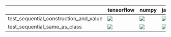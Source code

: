 |                                        | tensorflow                                                                                                                                                                             | numpy                                                                                                                                                                                  | jax                                                                                                                                                                                | torch                                                                                                                                                                              |
|:---------------------------------------|:---------------------------------------------------------------------------------------------------------------------------------------------------------------------------------------|:---------------------------------------------------------------------------------------------------------------------------------------------------------------------------------------|:-----------------------------------------------------------------------------------------------------------------------------------------------------------------------------------|:-----------------------------------------------------------------------------------------------------------------------------------------------------------------------------------|
| test_sequential_construction_and_value | <a href="https://github.com/unifyai/ivy/actions/runs/4410518925/jobs/7728070433" rel="noopener noreferrer" target="_blank"><img src=https://img.shields.io/badge/-success-success></a> | <a href="https://github.com/unifyai/ivy/actions/runs/4410518925/jobs/7728070433" rel="noopener noreferrer" target="_blank"><img src=https://img.shields.io/badge/-success-success></a> | <a href="https://github.com/unifyai/ivy/actions/runs/4410518925/jobs/7728070433" rel="noopener noreferrer" target="_blank"><img src=https://img.shields.io/badge/-failure-red></a> | <a href="https://github.com/unifyai/ivy/actions/runs/4410518925/jobs/7728070433" rel="noopener noreferrer" target="_blank"><img src=https://img.shields.io/badge/-failure-red></a> |
| test_sequential_same_as_class          | <a href="null" rel="noopener noreferrer" target="_blank"><img src=https://img.shields.io/badge/-failure-red></a>                                                                       | <a href="https://github.com/unifyai/ivy/actions/runs/4366518604/jobs/7636641953" rel="noopener noreferrer" target="_blank"><img src=https://img.shields.io/badge/-success-success></a> | <a href="https://github.com/unifyai/ivy/actions/runs/4361146026/jobs/7624770381" rel="noopener noreferrer" target="_blank"><img src=https://img.shields.io/badge/-failure-red></a> | <a href="https://github.com/unifyai/ivy/actions/" rel="noopener noreferrer" target="_blank"><img src=https://img.shields.io/badge/-success-success></a>                            |